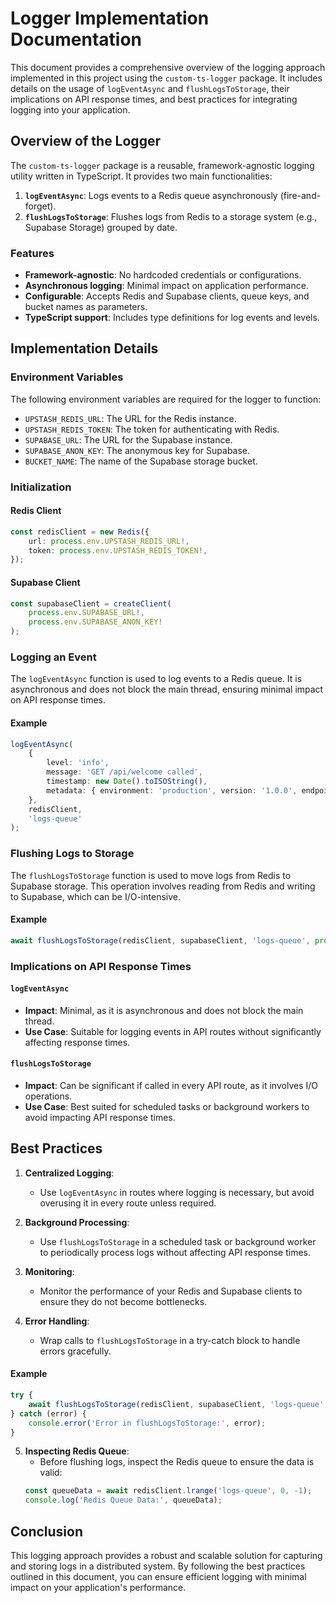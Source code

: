 # Logger Implementation Documentation

This document provides a comprehensive overview of the logging approach implemented in this project using the `custom-ts-logger` package. It includes details on the usage of `logEventAsync` and `flushLogsToStorage`, their implications on API response times, and best practices for integrating logging into your application.

## Overview of the Logger

The `custom-ts-logger` package is a reusable, framework-agnostic logging utility written in TypeScript. It provides two main functionalities:

1. **`logEventAsync`**: Logs events to a Redis queue asynchronously (fire-and-forget).
2. **`flushLogsToStorage`**: Flushes logs from Redis to a storage system (e.g., Supabase Storage) grouped by date.

### Features
- **Framework-agnostic**: No hardcoded credentials or configurations.
- **Asynchronous logging**: Minimal impact on application performance.
- **Configurable**: Accepts Redis and Supabase clients, queue keys, and bucket names as parameters.
- **TypeScript support**: Includes type definitions for log events and levels.

## Implementation Details

### Environment Variables
The following environment variables are required for the logger to function:

- `UPSTASH_REDIS_URL`: The URL for the Redis instance.
- `UPSTASH_REDIS_TOKEN`: The token for authenticating with Redis.
- `SUPABASE_URL`: The URL for the Supabase instance.
- `SUPABASE_ANON_KEY`: The anonymous key for Supabase.
- `BUCKET_NAME`: The name of the Supabase storage bucket.

### Initialization

#### Redis Client
```typescript
const redisClient = new Redis({
    url: process.env.UPSTASH_REDIS_URL!,
    token: process.env.UPSTASH_REDIS_TOKEN!,
});
```

#### Supabase Client
```typescript
const supabaseClient = createClient(
    process.env.SUPABASE_URL!,
    process.env.SUPABASE_ANON_KEY!
);
```

### Logging an Event
The `logEventAsync` function is used to log events to a Redis queue. It is asynchronous and does not block the main thread, ensuring minimal impact on API response times.

#### Example
```typescript
logEventAsync(
    {
        level: 'info',
        message: 'GET /api/welcome called',
        timestamp: new Date().toISOString(),
        metadata: { environment: 'production', version: '1.0.0', endpoint: '/api/welcome', method: 'GET' },
    },
    redisClient,
    'logs-queue'
);
```

### Flushing Logs to Storage
The `flushLogsToStorage` function is used to move logs from Redis to Supabase storage. This operation involves reading from Redis and writing to Supabase, which can be I/O-intensive.

#### Example
```typescript
await flushLogsToStorage(redisClient, supabaseClient, 'logs-queue', process.env.BUCKET_NAME!);
```

### Implications on API Response Times

#### `logEventAsync`
- **Impact**: Minimal, as it is asynchronous and does not block the main thread.
- **Use Case**: Suitable for logging events in API routes without significantly affecting response times.

#### `flushLogsToStorage`
- **Impact**: Can be significant if called in every API route, as it involves I/O operations.
- **Use Case**: Best suited for scheduled tasks or background workers to avoid impacting API response times.

## Best Practices

1. **Centralized Logging**:
   - Use `logEventAsync` in routes where logging is necessary, but avoid overusing it in every route unless required.

2. **Background Processing**:
   - Use `flushLogsToStorage` in a scheduled task or background worker to periodically process logs without affecting API response times.

3. **Monitoring**:
   - Monitor the performance of your Redis and Supabase clients to ensure they do not become bottlenecks.

4. **Error Handling**:
   - Wrap calls to `flushLogsToStorage` in a try-catch block to handle errors gracefully.

#### Example
```typescript
try {
    await flushLogsToStorage(redisClient, supabaseClient, 'logs-queue', process.env.BUCKET_NAME!);
} catch (error) {
    console.error('Error in flushLogsToStorage:', error);
}
```

5. **Inspecting Redis Queue**:
   - Before flushing logs, inspect the Redis queue to ensure the data is valid:
   ```typescript
   const queueData = await redisClient.lrange('logs-queue', 0, -1);
   console.log('Redis Queue Data:', queueData);
   ```

## Conclusion
This logging approach provides a robust and scalable solution for capturing and storing logs in a distributed system. By following the best practices outlined in this document, you can ensure efficient logging with minimal impact on your application's performance.
